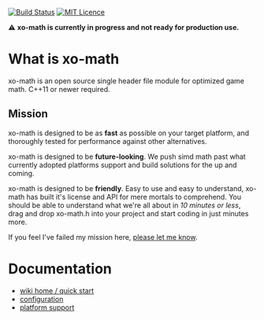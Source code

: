 [![Build Status](https://semaphoreci.com/api/v1/xoorath/xo-math/branches/master/shields_badge.svg)](https://semaphoreci.com/xoorath/xo-math)
[![MIT Licence](https://badges.frapsoft.com/os/mit/mit.png?v=103)](https://tldrlegal.com/license/mit-license) 

:warning: **xo-math is currently in progress and not ready for production use.**

# What is xo-math

xo-math is an open source single header file module for optimized game math. C++11 or newer required.

## Mission

xo-math is designed to be as **fast** as possible on your target platform, and thoroughly tested for performance against other alternatives.

xo-math is designed to be **future-looking**. We push simd math past what currently adopted platforms support and build solutions for the up and coming.

xo-math is designed to be **friendly**. Easy to use and easy to understand, xo-math has built it's license and API for mere mortals to comprehend. You should be able to understand what we're all about in *10 minutes or less*, drag and drop xo-math.h into your project and start coding in just minutes more.

If you feel I've failed my mission here, [please let me know](https://github.com/xoorath/xo-math/issues).

# Documentation

- [wiki home / quick start](https://github.com/xoorath/xo-math/wiki)
- [configuration](https://github.com/xoorath/xo-math/wiki/Configuration)
- [platform support](https://github.com/xoorath/xo-math/wiki/Platform-Support)

